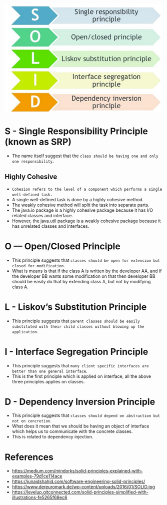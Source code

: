
![img.png](../assests/solid_img.png)

# S - Single Responsibility Principle (known as SRP)
- The name itself suggest that the `class should be having one and only one responsibility`.

## Highly Cohesive
- `Cohesion refers to the level of a component which performs a single well-defined task.`
- A single well-defined task is done by a highly cohesive method.
- The weakly cohesive method will split the task into separate parts.
- The java.io package is a highly cohesive package because it has I/O related classes and interface.
- However, the java.util package is a weakly cohesive package because it has unrelated classes and interfaces.

# O — Open/Closed Principle
- This principle suggests that `classes should be open for extension but closed for modification`.
- What is means is that if the class A is written by the developer AA, and if the developer BB wants some modification on that then developer BB should be easily do that by extending class A, but not by modifying class A.

# L - Liskov’s Substitution Principle
- This principle suggests that `parent classes should be easily substituted with their child classes without blowing up the application`.

# I - Interface Segregation Principle
- This principle suggests that `many client specific interfaces are better than one general interface`.
- This is the first principle which is applied on interface, all the above three principles applies on classes.

# D - Dependency Inversion Principle
- This principle suggests that `classes should depend on abstraction but not on concretion`.
- What does it mean that we should be having an object of interface which helps us to communicate with the concrete classes.
- This is related to dependency injection.

# References
- https://medium.com/mindorks/solid-principles-explained-with-examples-79d1ce114ace
- https://junaidshahid.com/software-engineering-solid-principles/
- https://www.dereuromark.de/wp-content/uploads/2016/01/SOLID.jpg
- https://levelup.gitconnected.com/solid-principles-simplified-with-illustrations-fe5265f68ec6
